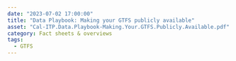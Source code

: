 ```yaml
---
date: "2023-07-02 17:00:00"
title: "Data Playbook: Making your GTFS publicly available"
asset: "Cal-ITP.Data.Playbook-Making.Your.GTFS.Publicly.Available.pdf"
category: Fact sheets & overviews
tags:
  - GTFS
---
```

